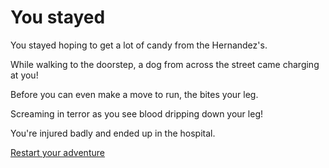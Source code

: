 # You stayed

You stayed hoping to get a lot of candy from the Hernandez's.

While walking to the doorstep, a dog from across the street came charging at you!

Before you can even make a move to run, the bites your leg.

Screaming in terror as you see blood dripping down your leg!

You're injured badly and ended up in the hospital. 

[Restart your adventure](README.md)